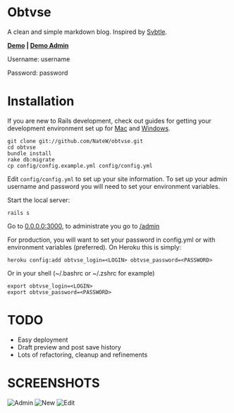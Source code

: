 Obtvse
================
A clean and simple markdown blog.  Inspired by [Svbtle](http://svbtle.com).

**[Demo](http://obtvse.herokuapp.com) | [Demo Admin](http://obtvse.herokuapp.com/admin)**

Username: username

Password: password



Installation
============

If you are new to Rails development, check out guides for getting your development environment set up for [Mac](http://astonj.com/tech/setting-up-a-ruby-dev-enviroment-on-lion/) and [Windows](http://jelaniharris.com/2011/installing-ruby-on-rails-3-in-windows/).

    git clone git://github.com/NateW/obtvse.git
    cd obtvse
    bundle install
    rake db:migrate
    cp config/config.example.yml config/config.yml

Edit `config/config.yml` to set up your site information.  To set up your admin username and password you will need to set your environment variables.

Start the local server:

    rails s

Go to [0.0.0.0:3000](http://0.0.0.0:3000/), to administrate you go to [/admin](http://0.0.0.0:3000/admin)

For production, you will want to set your password in config.yml or with environment variables (preferred).  On Heroku this is simply:

    heroku config:add obtvse_login=<LOGIN> obtvse_password=<PASSWORD>

Or in your shell (~/.bashrc or ~/.zshrc for example)

    export obtvse_login=<LOGIN>
    export obtvse_password=<PASSWORD>



TODO
====
- Easy deployment
- Draft preview and post save history
- Lots of refactoring, cleanup and refinements



SCREENSHOTS
===========
![Admin](http://i.imgur.com/OVr7q.png)
![New](http://i.imgur.com/MTm2c.png)
![Edit](http://i.imgur.com/VSR7M.png)
